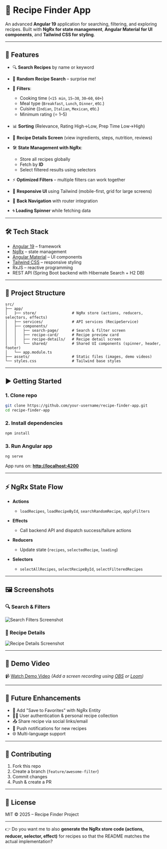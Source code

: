 # 🍲 Recipe Finder App

An advanced **Angular 19** application for searching, filtering, and exploring recipes.
Built with **NgRx for state management**, **Angular Material for UI components**, and **Tailwind CSS for styling**.

---

## 🚀 Features

* 🔍 **Search Recipes** by name or keyword
* 🎲 **Random Recipe Search** – surprise me!
* 🥗 **Filters**:

  * Cooking time (`<15 min`, `15–30`, `30–60`, `60+`)
  * Meal type (`Breakfast`, `Lunch`, `Dinner`, etc.)
  * Cuisine (`Indian`, `Italian`, `Mexican`, etc.)
  * Minimum rating (⭐ 1–5)
* 📊 **Sorting** (Relevance, Rating High→Low, Prep Time Low→High)
* 📄 **Recipe Details Screen** (view ingredients, steps, nutrition, reviews)
* 🛠️ **State Management with NgRx**:

  * Store all recipes globally
  * Fetch by **ID**
  * Select filtered results using selectors
* ⚡ **Optimized Filters** – multiple filters can work together
* 📱 **Responsive UI** using Tailwind (mobile-first, grid for large screens)
* 🧭 **Back Navigation** with router integration
* 🌀 **Loading Spinner** while fetching data

---

## 🛠️ Tech Stack

* [Angular 19](https://angular.io/) – framework
* [NgRx](https://ngrx.io/) – state management
* [Angular Material](https://material.angular.io/) – UI components
* [Tailwind CSS](https://tailwindcss.com/) – responsive styling
* RxJS – reactive programming
* REST API (Spring Boot backend with Hibernate Search + H2 DB)

---

## 📂 Project Structure

```
src/
├── app/
│   ├── store/                # NgRx store (actions, reducers, selectors, effects)
│   ├── services/             # API services (RecipeService)
│   ├── components/
│   │   ├── search-page/      # Search & filter screen
│   │   ├── recipe-card/      # Recipe preview card
│   │   ├── recipe-details/   # Recipe detail screen
│   │   └── shared/           # Shared UI components (spinner, header, footer)
│   └── app.module.ts
├── assets/                   # Static files (images, demo videos)
└── styles.css                # Tailwind base styles
```

---

## ▶️ Getting Started

### 1. Clone repo

```bash
git clone https://github.com/your-username/recipe-finder-app.git
cd recipe-finder-app
```

### 2. Install dependencies

```bash
npm install
```

### 3. Run Angular app

```bash
ng serve
```

App runs on: **[http://localhost:4200](http://localhost:4200)**

---

## ⚡ NgRx State Flow

* **Actions**

  * `loadRecipes`, `loadRecipeById`, `searchRandomRecipe`, `applyFilters`
* **Effects**

  * Call backend API and dispatch success/failure actions
* **Reducers**

  * Update state (`recipes`, `selectedRecipe`, `loading`)
* **Selectors**

  * `selectAllRecipes`, `selectRecipeById`, `selectFilteredRecipes`

---

## 🖼️ Screenshots

### 🔍 Search & Filters

![Search Filters Screenshot](./assets/screenshots/search-filters.png)

### 📄 Recipe Details

![Recipe Details Screenshot](./assets/screenshots/recipe-details.png)

---

## 🎥 Demo Video

📹 [Watch Demo Video](./assets/demo/recipe-app-demo.mp4)
*(Add a screen recording using [OBS](https://obsproject.com/) or [Loom](https://www.loom.com/))*

---

## 🧩 Future Enhancements

* 🛒 Add "Save to Favorites" with NgRx Entity
* 👨‍🍳 User authentication & personal recipe collection
* 📤 Share recipe via social links/email
* 🔔 Push notifications for new recipes
* 🌐 Multi-language support

---

## 🤝 Contributing

1. Fork this repo
2. Create a branch (`feature/awesome-filter`)
3. Commit changes
4. Push & create a PR

---

## 📜 License

MIT © 2025 – Recipe Finder Project

---

👉 Do you want me to also **generate the NgRx store code (actions, reducer, selector, effect)** for recipes so that the README matches the actual implementation?
